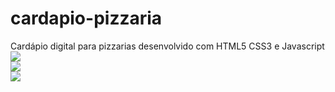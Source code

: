 # cardapio-pizzaria
Cardápio digital para pizzarias desenvolvido com HTML5 CSS3 e Javascript
<br>
<img src="https://user-images.githubusercontent.com/37172038/103842910-a257f080-5075-11eb-8c0d-d53755a9aacd.png">
<br>
<img src="https://user-images.githubusercontent.com/37172038/103844875-a980fd80-5079-11eb-8c5d-ec83ab3b9d7b.png">
<br>
<img src="https://user-images.githubusercontent.com/37172038/103844962-d46b5180-5079-11eb-8af1-5492e34863e2.png">
